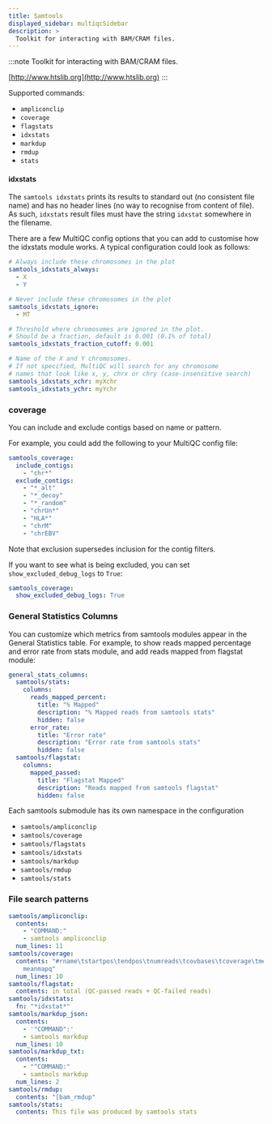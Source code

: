 ```yaml
---
title: Samtools
displayed_sidebar: multiqcSidebar
description: >
  Toolkit for interacting with BAM/CRAM files.
---
```


<!--
~~~~~ DO NOT EDIT ~~~~~
This file is autogenerated from the MultiQC module python docstring.
Do not edit the markdown, it will be overwritten.

File path for the source of this content: multiqc/modules/samtools/samtools.py
~~~~~~~~~~~~~~~~~~~~~~~
-->

:::note
Toolkit for interacting with BAM/CRAM files.

[http://www.htslib.org](http://www.htslib.org)
:::

Supported commands:

- `ampliconclip`
- `coverage`
- `flagstats`
- `idxstats`
- `markdup`
- `rmdup`
- `stats`

#### idxstats

The `samtools idxstats` prints its results to standard out (no consistent file name) and has no header lines
(no way to recognise from content of file). As such, `idxstats` result files must have the string `idxstat`
somewhere in the filename.

There are a few MultiQC config options that you can add to customise how the idxstats module works. A typical
configuration could look as follows:

```yaml
# Always include these chromosomes in the plot
samtools_idxstats_always:
  - X
  - Y

# Never include these chromosomes in the plot
samtools_idxstats_ignore:
  - MT

# Threshold where chromosomes are ignored in the plot.
# Should be a fraction, default is 0.001 (0.1% of total)
samtools_idxstats_fraction_cutoff: 0.001

# Name of the X and Y chromosomes.
# If not specified, MultiQC will search for any chromosome
# names that look like x, y, chrx or chry (case-insensitive search)
samtools_idxstats_xchr: myXchr
samtools_idxstats_ychr: myYchr
```

### coverage

You can include and exclude contigs based on name or pattern.

For example, you could add the following to your MultiQC config file:

```yaml
samtools_coverage:
  include_contigs:
    - "chr*"
  exclude_contigs:
    - "*_alt"
    - "*_decoy"
    - "*_random"
    - "chrUn*"
    - "HLA*"
    - "chrM"
    - "chrEBV"
```

Note that exclusion supersedes inclusion for the contig filters.

If you want to see what is being excluded, you can set `show_excluded_debug_logs` to `True`:

```yaml
samtools_coverage:
  show_excluded_debug_logs: True
```

### General Statistics Columns

You can customize which metrics from samtools modules appear in the General Statistics table.
For example, to show reads mapped percentage and error rate from stats module, and
add reads mapped from flagstat module:

```yaml
general_stats_columns:
  samtools/stats:
    columns:
      reads_mapped_percent:
        title: "% Mapped"
        description: "% Mapped reads from samtools stats"
        hidden: false
      error_rate:
        title: "Error rate"
        description: "Error rate from samtools stats"
        hidden: false
  samtools/flagstat:
    columns:
      mapped_passed:
        title: "Flagstat Mapped"
        description: "Reads mapped from samtools flagstat"
        hidden: false
```

Each samtools submodule has its own namespace in the configuration

- `samtools/ampliconclip`
- `samtools/coverage`
- `samtools/flagstats`
- `samtools/idxstats`
- `samtools/markdup`
- `samtools/rmdup`
- `samtools/stats`

### File search patterns

```yaml
samtools/ampliconclip:
  contents:
    - "COMMAND:"
    - samtools ampliconclip
  num_lines: 11
samtools/coverage:
  contents: "#rname\tstartpos\tendpos\tnumreads\tcovbases\tcoverage\tmeandepth\tmeanbaseq\t\
    meanmapq"
  num_lines: 10
samtools/flagstat:
  contents: in total (QC-passed reads + QC-failed reads)
samtools/idxstats:
  fn: "*idxstat*"
samtools/markdup_json:
  contents:
    - '"COMMAND":'
    - samtools markdup
  num_lines: 10
samtools/markdup_txt:
  contents:
    - "^COMMAND:"
    - samtools markdup
  num_lines: 2
samtools/rmdup:
  contents: "[bam_rmdup"
samtools/stats:
  contents: This file was produced by samtools stats
```
